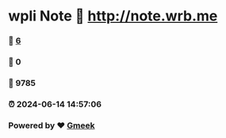 # wpli Note :link: http://note.wrb.me 
### :page_facing_up: [6](http://note.wrb.me/tag.html) 
### :speech_balloon: 0 
### :hibiscus: 9785 
### :alarm_clock: 2024-06-14 14:57:06 
### Powered by :heart: [Gmeek](https://github.com/Meekdai/Gmeek)
